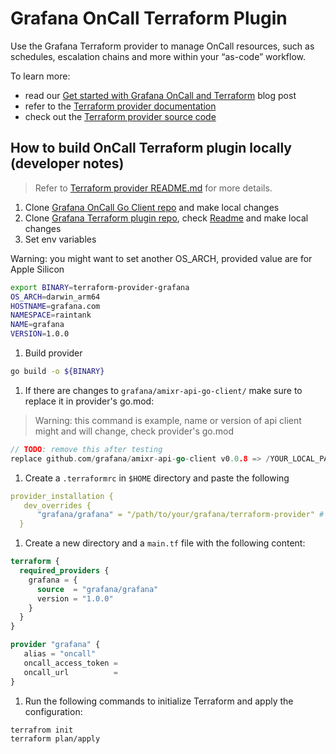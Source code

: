 # Grafana OnCall Terraform Plugin

Use the Grafana Terraform provider to manage OnCall resources, such as schedules, escalation chains and
more within your “as-code” workflow.

To learn more:

* read our [Get started with Grafana OnCall and Terraform](
<https://grafana.com/blog/2022/08/29/get-started-with-grafana-oncall-and-terraform/>) blog post
* refer to the [Terraform provider documentation](https://registry.terraform.io/providers/grafana/oncall/latest/docs)
* check out the [Terraform provider source code](https://github.com/grafana/terraform-provider-grafana)

## How to build OnCall Terraform plugin locally (developer notes)

> Refer to [Terraform provider README.md](https://github.com/grafana/terraform-provider-grafana/blob/master/README.md)
for more details.

1. Clone [Grafana OnCall Go Client repo](https://github.com/grafana/amixr-api-go-client/) and make local changes
1. Clone [Grafana Terraform plugin repo](https://github.com/grafana/terraform-provider-grafana),
check [Readme](https://github.com/grafana/terraform-provider-grafana/blob/master/README.md) and make local changes
1. Set env variables
  
  Warning: you might want to set another OS_ARCH, provided value are for Apple Silicon

  ```bash
  export BINARY=terraform-provider-grafana
  OS_ARCH=darwin_arm64
  HOSTNAME=grafana.com
  NAMESPACE=raintank
  NAME=grafana
  VERSION=1.0.0
  ```

1. Build provider

  ```bash
  go build -o ${BINARY}
  ```

1. If there are changes to `grafana/amixr-api-go-client/` make sure to replace it in provider's go.mod:

> Warning: this command is example, name or version of api client might and will change, check provider's go.mod

```go
// TODO: remove this after testing
replace github.com/grafana/amixr-api-go-client v0.0.8 => /YOUR_LOCAL_PATH/amixr-api-go-client
```

1. Create a `.terraformrc` in `$HOME` directory and paste the following

```yaml
provider_installation {
   dev_overrides {
      "grafana/grafana" = "/path/to/your/grafana/terraform-provider" # this path is the directory where the binary is built
  }
```

1. Create a new directory and a `main.tf` file with the following content:

```terraform
terraform {
  required_providers {
    grafana = {
      source  = "grafana/grafana"
      version = "1.0.0"
    }
  }
}

provider "grafana" {
   alias = "oncall"
   oncall_access_token = 
   oncall_url          =  
}
```

1. Run the following commands to initialize Terraform and apply the configuration:

```bash
terrafrom init
terraform plan/apply
```
